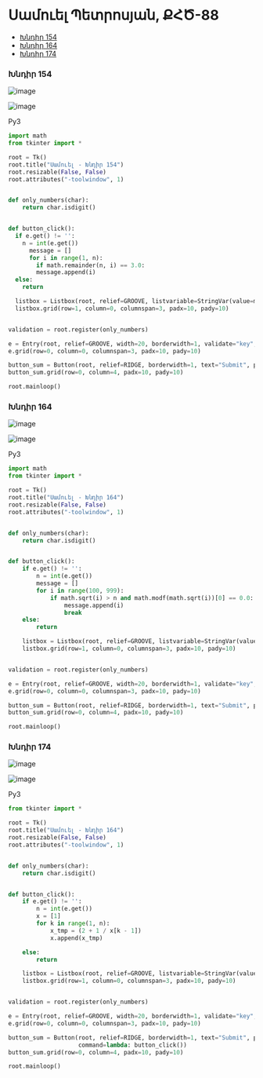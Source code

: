 # Սամուել Պետրոսյան, ՔՀԾ-88

- [Խնդիր 154](https://github.com/samuelpetrosyan/samuelpetrosyan.github.io#խնդիր-154)
- [Խնդիր 164](https://github.com/samuelpetrosyan/samuelpetrosyan.github.io#խնդիր-164)
- [Խնդիր 174](https://github.com/samuelpetrosyan/samuelpetrosyan.github.io#խնդիր-174)



### Խնդիր 154

![image](https://user-images.githubusercontent.com/62112092/133244133-000429cf-a600-4934-97d9-b7d16dff05ab.png)

![image](https://user-images.githubusercontent.com/62112092/133244164-c1392a82-70cc-4ea6-83e7-c9402bc96739.png)

Py3
```py
import math
from tkinter import *

root = Tk()
root.title("Սամուել - Խնդիր 154")
root.resizable(False, False)
root.attributes("-toolwindow", 1)


def only_numbers(char):
    return char.isdigit()


def button_click():
  if e.get() != '':
    n = int(e.get())
      message = []
      for i in range(1, n):
        if math.remainder(n, i) == 3.0:
        message.append(i)
  else:
    return

  listbox = Listbox(root, relief=GROOVE, listvariable=StringVar(value=message))
  listbox.grid(row=1, column=0, columnspan=3, padx=10, pady=10)


validation = root.register(only_numbers)

e = Entry(root, relief=GROOVE, width=20, borderwidth=1, validate="key", validatecommand=(validation, '%S'))
e.grid(row=0, column=0, columnspan=3, padx=10, pady=10)

button_sum = Button(root, relief=RIDGE, borderwidth=1, text="Submit", padx=3, pady=0, fg='#fff', bg='#a74a6d', command=lambda: button_click())
button_sum.grid(row=0, column=4, padx=10, pady=10)

root.mainloop()
```

### Խնդիր 164

![image](https://user-images.githubusercontent.com/62112092/133275773-f2f046c1-78f0-47c5-ab6e-72a7aae43f99.png)

![image](https://user-images.githubusercontent.com/62112092/133275724-cc25439c-882c-4bd1-902a-aaecec3eede0.png)

Py3
```py
import math
from tkinter import *

root = Tk()
root.title("Սամուել - Խնդիր 164")
root.resizable(False, False)
root.attributes("-toolwindow", 1)


def only_numbers(char):
    return char.isdigit()


def button_click():
    if e.get() != '':
        n = int(e.get())
        message = []
        for i in range(100, 999):
            if math.sqrt(i) > n and math.modf(math.sqrt(i))[0] == 0.0:
                message.append(i)
                break
    else:
        return

    listbox = Listbox(root, relief=GROOVE, listvariable=StringVar(value=message))
    listbox.grid(row=1, column=0, columnspan=3, padx=10, pady=10)


validation = root.register(only_numbers)

e = Entry(root, relief=GROOVE, width=20, borderwidth=1, validate="key", validatecommand=(validation, '%S'))
e.grid(row=0, column=0, columnspan=3, padx=10, pady=10)

button_sum = Button(root, relief=RIDGE, borderwidth=1, text="Submit", padx=3, pady=0, fg='#fff', bg='#a74a6d', command=lambda: button_click())
button_sum.grid(row=0, column=4, padx=10, pady=10)

root.mainloop()
```


### Խնդիր 174

![image](https://user-images.githubusercontent.com/62112092/133278494-d20b417d-06d8-473c-a06c-5d795feaa079.png)

![image](https://user-images.githubusercontent.com/62112092/133278534-3c109c09-ffd1-4c45-b182-fbfdbd1dadfa.png)

Py3
```py
from tkinter import *

root = Tk()
root.title("Սամուել - Խնդիր 164")
root.resizable(False, False)
root.attributes("-toolwindow", 1)


def only_numbers(char):
    return char.isdigit()


def button_click():
    if e.get() != '':
        n = int(e.get())
        x = [1]
        for k in range(1, n):
            x_tmp = (2 + 1 / x[k - 1])
            x.append(x_tmp)

    else:
        return

    listbox = Listbox(root, relief=GROOVE, listvariable=StringVar(value=x))
    listbox.grid(row=1, column=0, columnspan=3, padx=10, pady=10)


validation = root.register(only_numbers)

e = Entry(root, relief=GROOVE, width=20, borderwidth=1, validate="key", validatecommand=(validation, '%S'))
e.grid(row=0, column=0, columnspan=3, padx=10, pady=10)

button_sum = Button(root, relief=RIDGE, borderwidth=1, text="Submit", padx=3, pady=0, fg='#fff', bg='#a74a6d',
                    command=lambda: button_click())
button_sum.grid(row=0, column=4, padx=10, pady=10)

root.mainloop()
```
